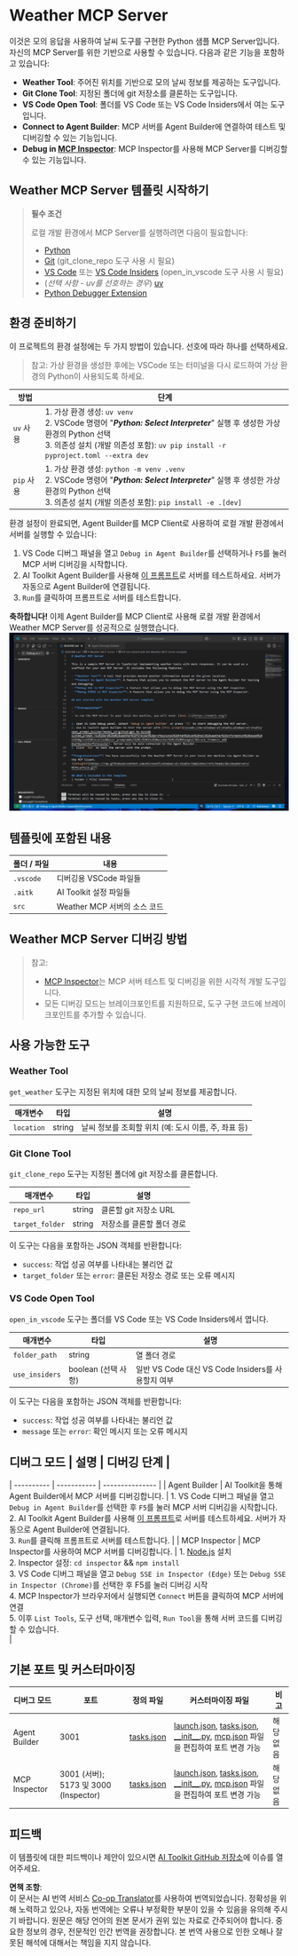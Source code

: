 <!--
CO_OP_TRANSLATOR_METADATA:
{
  "original_hash": "a3f252a62f059360855de5331a575898",
  "translation_date": "2025-06-10T07:05:36+00:00",
  "source_file": "10-StreamliningAIWorkflowsBuildingAnMCPServerWithAIToolkit/lab4/code/github_mcp_server/README.md",
  "language_code": "ko"
}
-->
# Weather MCP Server

이것은 모의 응답을 사용하여 날씨 도구를 구현한 Python 샘플 MCP Server입니다. 자신의 MCP Server를 위한 기반으로 사용할 수 있습니다. 다음과 같은 기능을 포함하고 있습니다:

- **Weather Tool**: 주어진 위치를 기반으로 모의 날씨 정보를 제공하는 도구입니다.
- **Git Clone Tool**: 지정된 폴더에 git 저장소를 클론하는 도구입니다.
- **VS Code Open Tool**: 폴더를 VS Code 또는 VS Code Insiders에서 여는 도구입니다.
- **Connect to Agent Builder**: MCP 서버를 Agent Builder에 연결하여 테스트 및 디버깅할 수 있는 기능입니다.
- **Debug in [MCP Inspector](https://github.com/modelcontextprotocol/inspector)**: MCP Inspector를 사용해 MCP Server를 디버깅할 수 있는 기능입니다.

## Weather MCP Server 템플릿 시작하기

> **필수 조건**
>
> 로컬 개발 환경에서 MCP Server를 실행하려면 다음이 필요합니다:
>
> - [Python](https://www.python.org/)
> - [Git](https://git-scm.com/) (git_clone_repo 도구 사용 시 필요)
> - [VS Code](https://code.visualstudio.com/) 또는 [VS Code Insiders](https://code.visualstudio.com/insiders/) (open_in_vscode 도구 사용 시 필요)
> - (*선택 사항 - uv를 선호하는 경우*) [uv](https://github.com/astral-sh/uv)
> - [Python Debugger Extension](https://marketplace.visualstudio.com/items?itemName=ms-python.debugpy)

## 환경 준비하기

이 프로젝트의 환경 설정에는 두 가지 방법이 있습니다. 선호에 따라 하나를 선택하세요.

> 참고: 가상 환경을 생성한 후에는 VSCode 또는 터미널을 다시 로드하여 가상 환경의 Python이 사용되도록 하세요.

| 방법 | 단계 |
| -------- | ----- |
| `uv` 사용 | 1. 가상 환경 생성: `uv venv` <br>2. VSCode 명령어 "***Python: Select Interpreter***" 실행 후 생성한 가상 환경의 Python 선택 <br>3. 의존성 설치 (개발 의존성 포함): `uv pip install -r pyproject.toml --extra dev` |
| `pip` 사용 | 1. 가상 환경 생성: `python -m venv .venv` <br>2. VSCode 명령어 "***Python: Select Interpreter***" 실행 후 생성한 가상 환경의 Python 선택<br>3. 의존성 설치 (개발 의존성 포함): `pip install -e .[dev]` | 

환경 설정이 완료되면, Agent Builder를 MCP Client로 사용하여 로컬 개발 환경에서 서버를 실행할 수 있습니다:
1. VS Code 디버그 패널을 열고 `Debug in Agent Builder`를 선택하거나 `F5`를 눌러 MCP 서버 디버깅을 시작합니다.
2. AI Toolkit Agent Builder를 사용해 [이 프롬프트](../../../../../../../../../../../open_prompt_builder)로 서버를 테스트하세요. 서버가 자동으로 Agent Builder에 연결됩니다.
3. `Run`를 클릭하여 프롬프트로 서버를 테스트합니다.

**축하합니다!** 이제 Agent Builder를 MCP Client로 사용해 로컬 개발 환경에서 Weather MCP Server를 성공적으로 실행했습니다.  
![DebugMCP](https://raw.githubusercontent.com/microsoft/windows-ai-studio-templates/refs/heads/dev/mcpServers/mcp_debug.gif)

## 템플릿에 포함된 내용

| 폴더 / 파일 | 내용 |
| ------------ | -------------------------------------------- |
| `.vscode`    | 디버깅용 VSCode 파일들                   |
| `.aitk`      | AI Toolkit 설정 파일들                |
| `src`        | Weather MCP 서버의 소스 코드   |

## Weather MCP Server 디버깅 방법

> 참고:
> - [MCP Inspector](https://github.com/modelcontextprotocol/inspector)는 MCP 서버 테스트 및 디버깅을 위한 시각적 개발 도구입니다.
> - 모든 디버깅 모드는 브레이크포인트를 지원하므로, 도구 구현 코드에 브레이크포인트를 추가할 수 있습니다.

## 사용 가능한 도구

### Weather Tool
`get_weather` 도구는 지정된 위치에 대한 모의 날씨 정보를 제공합니다.

| 매개변수 | 타입 | 설명 |
| --------- | ---- | ----------- |
| `location` | string | 날씨 정보를 조회할 위치 (예: 도시 이름, 주, 좌표 등) |

### Git Clone Tool
`git_clone_repo` 도구는 지정된 폴더에 git 저장소를 클론합니다.

| 매개변수 | 타입 | 설명 |
| --------- | ---- | ----------- |
| `repo_url` | string | 클론할 git 저장소 URL |
| `target_folder` | string | 저장소를 클론할 폴더 경로 |

이 도구는 다음을 포함하는 JSON 객체를 반환합니다:
- `success`: 작업 성공 여부를 나타내는 불리언 값
- `target_folder` 또는 `error`: 클론된 저장소 경로 또는 오류 메시지

### VS Code Open Tool
`open_in_vscode` 도구는 폴더를 VS Code 또는 VS Code Insiders에서 엽니다.

| 매개변수 | 타입 | 설명 |
| --------- | ---- | ----------- |
| `folder_path` | string | 열 폴더 경로 |
| `use_insiders` | boolean (선택 사항) | 일반 VS Code 대신 VS Code Insiders를 사용할지 여부 |

이 도구는 다음을 포함하는 JSON 객체를 반환합니다:
- `success`: 작업 성공 여부를 나타내는 불리언 값
- `message` 또는 `error`: 확인 메시지 또는 오류 메시지

## 디버그 모드 | 설명 | 디버깅 단계 |
| ---------- | ----------- | --------------- |
| Agent Builder | AI Toolkit을 통해 Agent Builder에서 MCP 서버를 디버깅합니다. | 1. VS Code 디버그 패널을 열고 `Debug in Agent Builder`를 선택한 후 `F5`를 눌러 MCP 서버 디버깅을 시작합니다.<br>2. AI Toolkit Agent Builder를 사용해 [이 프롬프트](../../../../../../../../../../../open_prompt_builder)로 서버를 테스트하세요. 서버가 자동으로 Agent Builder에 연결됩니다.<br>3. `Run`를 클릭해 프롬프트로 서버를 테스트합니다. |
| MCP Inspector | MCP Inspector를 사용하여 MCP 서버를 디버깅합니다. | 1. [Node.js](https://nodejs.org/) 설치<br> 2. Inspector 설정: `cd inspector` && `npm install` <br> 3. VS Code 디버그 패널을 열고 `Debug SSE in Inspector (Edge)` 또는 `Debug SSE in Inspector (Chrome)`를 선택한 후 F5를 눌러 디버깅 시작<br> 4. MCP Inspector가 브라우저에서 실행되면 `Connect` 버튼을 클릭하여 MCP 서버에 연결<br> 5. 이후 `List Tools`, 도구 선택, 매개변수 입력, `Run Tool`을 통해 서버 코드를 디버깅할 수 있습니다.<br> |

## 기본 포트 및 커스터마이징

| 디버그 모드 | 포트 | 정의 파일 | 커스터마이징 파일 | 비고 |
| ---------- | ----- | ------------ | -------------- |-------------- |
| Agent Builder | 3001 | [tasks.json](../../../../../../10-StreamliningAIWorkflowsBuildingAnMCPServerWithAIToolkit/lab4/code/github_mcp_server/.vscode/tasks.json) | [launch.json](../../../../../../10-StreamliningAIWorkflowsBuildingAnMCPServerWithAIToolkit/lab4/code/github_mcp_server/.vscode/launch.json), [tasks.json](../../../../../../10-StreamliningAIWorkflowsBuildingAnMCPServerWithAIToolkit/lab4/code/github_mcp_server/.vscode/tasks.json), [\_\_init\_\_.py](../../../../../../10-StreamliningAIWorkflowsBuildingAnMCPServerWithAIToolkit/lab4/code/github_mcp_server/src/__init__.py), [mcp.json](../../../../../../10-StreamliningAIWorkflowsBuildingAnMCPServerWithAIToolkit/lab4/code/github_mcp_server/.aitk/mcp.json) 파일을 편집하여 포트 변경 가능 | 해당 없음 |
| MCP Inspector | 3001 (서버); 5173 및 3000 (Inspector) | [tasks.json](../../../../../../10-StreamliningAIWorkflowsBuildingAnMCPServerWithAIToolkit/lab4/code/github_mcp_server/.vscode/tasks.json) | [launch.json](../../../../../../10-StreamliningAIWorkflowsBuildingAnMCPServerWithAIToolkit/lab4/code/github_mcp_server/.vscode/launch.json), [tasks.json](../../../../../../10-StreamliningAIWorkflowsBuildingAnMCPServerWithAIToolkit/lab4/code/github_mcp_server/.vscode/tasks.json), [\_\_init\_\_.py](../../../../../../10-StreamliningAIWorkflowsBuildingAnMCPServerWithAIToolkit/lab4/code/github_mcp_server/src/__init__.py), [mcp.json](../../../../../../10-StreamliningAIWorkflowsBuildingAnMCPServerWithAIToolkit/lab4/code/github_mcp_server/.aitk/mcp.json) 파일을 편집하여 포트 변경 가능 | 해당 없음 |

## 피드백

이 템플릿에 대한 피드백이나 제안이 있으시면 [AI Toolkit GitHub 저장소](https://github.com/microsoft/vscode-ai-toolkit/issues)에 이슈를 열어주세요.

**면책 조항**:  
이 문서는 AI 번역 서비스 [Co-op Translator](https://github.com/Azure/co-op-translator)를 사용하여 번역되었습니다. 정확성을 위해 노력하고 있으나, 자동 번역에는 오류나 부정확한 부분이 있을 수 있음을 유의해 주시기 바랍니다. 원문은 해당 언어의 원본 문서가 권위 있는 자료로 간주되어야 합니다. 중요한 정보의 경우, 전문적인 인간 번역을 권장합니다. 본 번역 사용으로 인한 오해나 잘못된 해석에 대해서는 책임을 지지 않습니다.